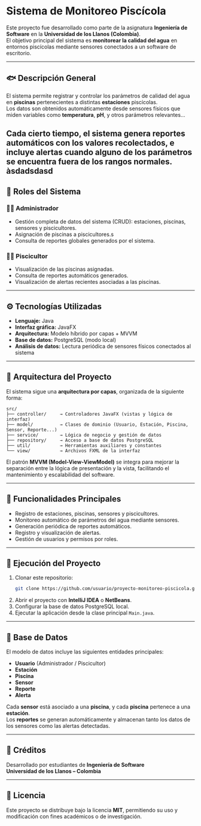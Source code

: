 # Sistema de Monitoreo Piscícola

Este proyecto fue desarrollado como parte de la asignatura **Ingeniería de Software** en la **Universidad de los Llanos (Colombia)**.  
El objetivo principal del sistema es **monitorear la calidad del agua** en entornos piscícolas mediante sensores conectados a un software de escritorio.

---

## 🐟 Descripción General

El sistema permite registrar y controlar los parámetros de calidad del agua en **piscinas** pertenecientes a distintas **estaciones** piscícolas.  
Los datos son obtenidos automáticamente desde sensores físicos que miden variables como **temperatura**, **pH**, y otros parámetros relevantes...

Cada cierto tiempo, el sistema genera **reportes automáticos** con los valores recolectados, e incluye **alertas** cuando alguno de los parámetros se encuentra fuera de los rangos normales.
àsdadsdasd
---

## 🧩 Roles del Sistema

### 👨‍💼 Administrador
- Gestión completa de datos del sistema (CRUD): estaciones, piscinas, sensores y piscicultores.
- Asignación de piscinas a piscicultores.s
- Consulta de reportes globales generados por el sistema.

### 👨‍🔬 Piscicultor
- Visualización de las piscinas asignadas.
- Consulta de reportes automáticos generados.
- Visualización de alertas recientes asociadas a las piscinas.

---

## ⚙️ Tecnologías Utilizadas

- **Lenguaje:** Java  
- **Interfaz gráfica:** JavaFX  
- **Arquitectura:** Modelo híbrido por capas + MVVM  
- **Base de datos:** PostgreSQL (modo local)  
- **Análisis de datos:** Lectura periódica de sensores físicos conectados al sistema

---

## 🧠 Arquitectura del Proyecto

El sistema sigue una **arquitectura por capas**, organizada de la siguiente forma:

```
src/
├── controller/     → Controladores JavaFX (vistas y lógica de interfaz)
├── model/          → Clases de dominio (Usuario, Estación, Piscina, Sensor, Reporte...)
├── service/        → Lógica de negocio y gestión de datos
├── repository/     → Acceso a base de datos PostgreSQL
├── util/           → Herramientas auxiliares y constantes
└── view/           → Archivos FXML de la interfaz
```

El patrón **MVVM (Model-View-ViewModel)** se integra para mejorar la separación entre la lógica de presentación y la vista, facilitando el mantenimiento y escalabilidad del software.

---

## 🧾 Funcionalidades Principales

- Registro de estaciones, piscinas, sensores y piscicultores.
- Monitoreo automático de parámetros del agua mediante sensores.
- Generación periódica de reportes automáticos.
- Registro y visualización de alertas.
- Gestión de usuarios y permisos por roles.

---

## 🧪 Ejecución del Proyecto

1. Clonar este repositorio:
   ```bash
   git clone https://github.com/usuario/proyecto-monitoreo-piscicola.git
   ```
2. Abrir el proyecto con **IntelliJ IDEA** o **NetBeans**.
3. Configurar la base de datos PostgreSQL local.
4. Ejecutar la aplicación desde la clase principal `Main.java`.

---

## 🧱 Base de Datos

El modelo de datos incluye las siguientes entidades principales:
- **Usuario** (Administrador / Piscicultor)
- **Estación**
- **Piscina**
- **Sensor**
- **Reporte**
- **Alerta**

Cada **sensor** está asociado a una **piscina**, y cada **piscina** pertenece a una **estación**.  
Los **reportes** se generan automáticamente y almacenan tanto los datos de los sensores como las alertas detectadas.

---

## 🏫 Créditos

Desarrollado por estudiantes de **Ingeniería de Software**  
**Universidad de los Llanos – Colombia**

---

## 📜 Licencia

Este proyecto se distribuye bajo la licencia **MIT**, permitiendo su uso y modificación con fines académicos o de investigación.
